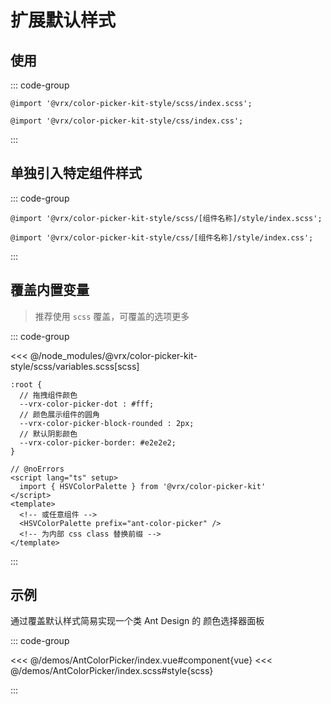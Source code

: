 # 扩展默认样式

## 使用

::: code-group

```scss[scss]
@import '@vrx/color-picker-kit-style/scss/index.scss';
```

```css[css]
@import '@vrx/color-picker-kit-style/css/index.css';
```
:::

## 单独引入特定组件样式


::: code-group

```scss[scss]
@import '@vrx/color-picker-kit-style/scss/[组件名称]/style/index.scss';
```

```css[css]
@import '@vrx/color-picker-kit-style/css/[组件名称]/style/index.css';
```

:::


## 覆盖内置变量

> 推荐使用 `scss` 覆盖，可覆盖的选项更多

::: code-group

<<< @/node_modules/@vrx/color-picker-kit-style/scss/variables.scss[scss]

```css[css]
:root {
  // 拖拽组件颜色
  --vrx-color-picker-dot : #fff;
  // 颜色展示组件的圆角
  --vrx-color-picker-block-rounded : 2px;
  // 默认阴影颜色
  --vrx-color-picker-border: #e2e2e2;
}
```

```vue[vue]
// @noErrors
<script lang="ts" setup>
  import { HSVColorPalette } from '@vrx/color-picker-kit'
</script>
<template>
  <!-- 或任意组件 -->
  <HSVColorPalette prefix="ant-color-picker" />
  <!-- 为内部 css class 替换前缀 -->
</template>
```

:::


## 示例

通过覆盖默认样式简易实现一个类 Ant Design 的 颜色选择器面板

<script setup lang="ts">
import AntColorPicker from '/demos/AntColorPicker/index.vue'

</script>

<div class="bg-$vp-c-brand-1 rounded-md p-40px flex-1 min-h-0 flex justify-center items-center shadow mt-10px">
    <AntColorPicker class="bg-$vp-c-bg"/>
</div>

::: code-group

<<< @/demos/AntColorPicker/index.vue#component{vue}
<<< @/demos/AntColorPicker/index.scss#style{scss}

:::
